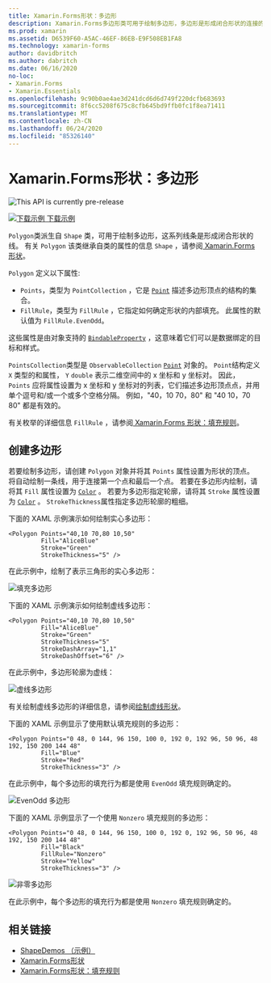 ```yaml
---
title: Xamarin.Forms形状：多边形
description: Xamarin.Forms多边形类可用于绘制多边形，多边形是形成闭合形状的连接的一系列线条。
ms.prod: xamarin
ms.assetid: D6539F60-A5AC-46EF-86EB-E9F508EB1FA8
ms.technology: xamarin-forms
author: davidbritch
ms.author: dabritch
ms.date: 06/16/2020
no-loc:
- Xamarin.Forms
- Xamarin.Essentials
ms.openlocfilehash: 9c90b0ae4ae3d241dcd6d6d749f220dcfb683693
ms.sourcegitcommit: 8f6cc5208f675c8cfb645bd9ffb0fc1f8ea71411
ms.translationtype: MT
ms.contentlocale: zh-CN
ms.lasthandoff: 06/24/2020
ms.locfileid: "85326140"
---
```

# <a name="xamarinforms-shapes-polygon"></a>Xamarin.Forms形状：多边形

![](~/media/shared/preview.png "This API is currently pre-release")

[![下载示例](~/media/shared/download.png) 下载示例](https://docs.microsoft.com/samples/xamarin/xamarin-forms-samples/userinterface-shapesdemos/)

`Polygon`类派生自 `Shape` 类，可用于绘制多边形，这系列线条是形成闭合形状的线。 有关 `Polygon` 该类继承自类的属性的信息 `Shape` ，请参阅[ Xamarin.Forms 形状](index.md)。

`Polygon` 定义以下属性:

- `Points`，类型为 `PointCollection` ，它是 [`Point`](xref:Xamarin.Forms.Point) 描述多边形顶点的结构的集合。
- `FillRule`，类型为 `FillRule` ，它指定如何确定形状的内部填充。 此属性的默认值为 `FillRule.EvenOdd`。

这些属性是由对象支持的 [`BindableProperty`](xref:Xamarin.Forms.BindableProperty) ，这意味着它们可以是数据绑定的目标和样式。

`PointsCollection`类型是 `ObservableCollection` [`Point`](xref:Xamarin.Forms.Point) 对象的。 `Point`结构定义 `X` 类型的和属性， `Y` `double` 表示二维空间中的 x 坐标和 y 坐标对。 因此， `Points` 应将属性设置为 x 坐标和 y 坐标对的列表，它们描述多边形顶点点，并用单个逗号和/或一个或多个空格分隔。 例如，"40，10 70，80" 和 "40 10，70 80" 都是有效的。

有关枚举的详细信息 `FillRule` ，请参阅[ Xamarin.Forms 形状：填充规则](fillrules.md)。

## <a name="create-a-polygon"></a>创建多边形

若要绘制多边形，请创建 `Polygon` 对象并将其 `Points` 属性设置为形状的顶点。 将自动绘制一条线，用于连接第一个点和最后一个点。 若要在多边形内绘制，请将其 `Fill` 属性设置为 [`Color`](xref:Xamarin.Forms.Color) 。 若要为多边形指定轮廓，请将其 `Stroke` 属性设置为 [`Color`](xref:Xamarin.Forms.Color) 。 `StrokeThickness`属性指定多边形轮廓的粗细。

下面的 XAML 示例演示如何绘制实心多边形：

```xaml
<Polygon Points="40,10 70,80 10,50"
         Fill="AliceBlue"
         Stroke="Green"
         StrokeThickness="5" />
```

在此示例中，绘制了表示三角形的实心多边形：

![填充多边形](polygon-images/filled.png "填充多边形")

下面的 XAML 示例演示如何绘制虚线多边形：

```xaml
<Polygon Points="40,10 70,80 10,50"
         Fill="AliceBlue"
         Stroke="Green"
         StrokeThickness="5"
         StrokeDashArray="1,1"
         StrokeDashOffset="6" />
```

在此示例中，多边形轮廓为虚线：

![虚线多边形](polygon-images/dashed.png "虚线多边形")

有关绘制虚线多边形的详细信息，请参阅[绘制虚线形状](index.md#draw-dashed-shapes)。

下面的 XAML 示例显示了使用默认填充规则的多边形：

```xaml
<Polygon Points="0 48, 0 144, 96 150, 100 0, 192 0, 192 96, 50 96, 48 192, 150 200 144 48"
         Fill="Blue"
         Stroke="Red"
         StrokeThickness="3" />
```

在此示例中，每个多边形的填充行为都是使用 `EvenOdd` 填充规则确定的。

![EvenOdd 多边形](polygon-images/evenodd.png "EvenOdd 多边形")

下面的 XAML 示例显示了一个使用 `Nonzero` 填充规则的多边形：

```xaml
<Polygon Points="0 48, 0 144, 96 150, 100 0, 192 0, 192 96, 50 96, 48 192, 150 200 144 48"
         Fill="Black"
         FillRule="Nonzero"
         Stroke="Yellow"
         StrokeThickness="3" />
```

![非零多边形](polygon-images/nonzero.png "非零多边形")

在此示例中，每个多边形的填充行为都是使用 `Nonzero` 填充规则确定的。

## <a name="related-links"></a>相关链接

- [ShapeDemos （示例）](https://docs.microsoft.com/samples/xamarin/xamarin-forms-samples/userinterface-shapesdemos/)
- [Xamarin.Forms形状](index.md)
- [Xamarin.Forms形状：填充规则](fillrules.md)
